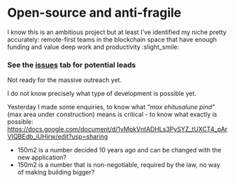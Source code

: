 # Open-source and anti-fragile

I know this is an ambitious project but at least I've identified my niche pretty accurately: remote-first teams in the blockchain space that have enough funding and value deep work and productivity :slight_smile:

### See the [issues](https://github.com/basexisland/sales/issues) tab for potential leads

Not ready for the massive outreach yet.

I do not know precisely what type of development is possible yet.

Yesterday I made some enquiries, to know what *"max ehitusalune pind"* (max area under construction) means is critical - to know what exactly is possible: https://docs.google.com/document/d/1yMpkVntADHLs3PySYZ_tUXCT4_pArVIQBEdb_iUHirw/edit?usp=sharing

* 150m2 is a number decided 10 years ago and can be changed with the new application?
* 150m2 is a number that is non-negotiable, required by the law, no way of making building bigger?
